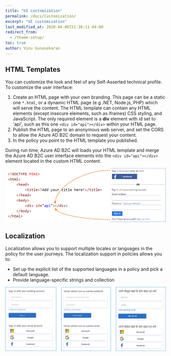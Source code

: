 ```yaml
---
title: "UI customization"
permalink: /docs/Customization/
excerpt: "UI customization"
last_modified_at: 2020-04-06T21:36:11-04:00
redirect_from:
  - /theme-setup/
toc: true
author: Vinu Gunasekaran
---
```

## HTML Templates
You can customize the look and feel of any Self-Asserted technical profile. To customize the user interface:

1. Create an HTML page with your own branding. This page can be a static one `*.html`, or a dynamic HTML page (e.g .NET, Node.js, PHP) which will serve the content. The HTML template can contain any HTML elements (except insecure elements, such as iframes) CSS styling, and JavaScript. The only required element is a **div** element with id set to 'api', such as this one `<div id="api"></div>` within your HTML page.
1. Publish the HTML page to an anonymous web server, and set the CORS to allow the Azure AD B2C domain to request your content.
1. In the policy you point to the HTML template you published.

During run time, Azure AD B2C will loads your HTML template and merge the Azure AD B2C user interface elements into the `<div id="api"></div>` element located in the custom HTML content.

![Content definitions](/assets/images/docs/ui-customization.png)

## Localization
Localization allows you to support multiple locales or languages in the policy for the user journeys. The localization support in policies allows you to:
- Set up the explicit list of the supported languages in a policy and pick a default language.
- Provide language-specific strings and collection

![Localization](/assets/images/docs/localization.png)

 